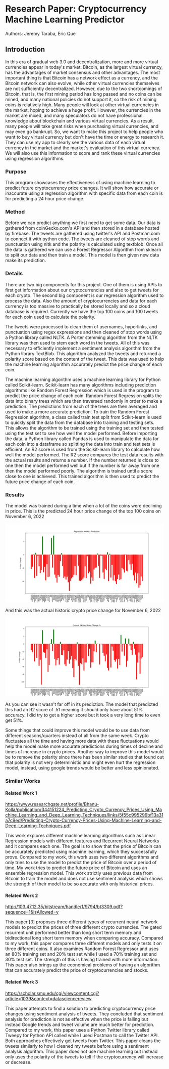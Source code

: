 # Research Paper: Cryptocurrency Machine Learning Predictor

Authors: Jeremy Taraba, Eric Que

## Introduction

In this era of gradual web 3.0 and decentralization, more and more virtual currencies appear in today's market. Bitcoin, as the largest virtual currency, has the advantages of market consensus and other advantages. The most important thing is that Bitcoin has a network effect as a currency, and the Bitcoin network can also evolve, while other virtual currencies themselves are not sufficiently decentralized. However, due to the two shortcomings of Bitcoin, that is, the first mining period has long passed and no coins can be mined, and many national policies do not support it, so the risk of mining coins is relatively high. Many people will look at other virtual currencies in the market, hoping to achieve a huge profit. However, the currencies in the market are mixed, and many speculators do not have professional knowledge about blockchain and various virtual currencies. As a result, many people will take great risks when purchasing virtual currencies, and may even go bankrupt. So, we want to make this project to help people who want to buy virtual currency but don't have the time or energy to research it. They can use my app to clearly see the various data of each virtual currency in the market and the market's evaluation of this virtual currency. We will also use this information to score and rank these virtual currencies using regression algorithms.


### Purpose 
This program showcases the effectiveness of using machine learning to predict future cryptocurrency price changes. It will show how accurate or inaccurate using a regression algorithm with specific data from each coin is for predicting a 24 hour price change.


### Method
Before we can predict anything we first need to get some data. Our data is gathered from coinGecko.com's API and then stored in a database hosted by firebase. The tweets are gathered using twitter's API and Postman.com to connect it with python code. The tweets are cleaned of stop words and punctuation using nltk and the polarity is calculated using textblob. Once all the data is gathered we can use a Forest Regressor Algorithm from sklearn to split our data and then train a model. This model is then given new data make its prediction.


### Details

There are two big components for this project. One of them is using APIs to first get information about our cryptocurrencies and also to get tweets for each crypto. The second big component is our regression algorithm used to process the data. Also the amount of cryptocurrencies and data for each currency is too massive to practically be stored locally and so a cloud database is required. Currently we have the top 100 coins and 100 tweets for each coin used to calculate the polarity. 

The tweets were processed to clean them of usernames, hyperlinks, and punctuation using regex expressions and then cleaned of stop words using a Python library called NLTK. A Porter stemming algorithm from the NLTK library was then used to stem each word in the tweets. All of this was necessary to efficiently implement a sentiment analysis algorithm from the Python library TextBlob. This algorithm analyzed the tweets and returned a polarity score based on the content of the tweet. This data was used to help the machine learning algorithm accurately predict the price change of each coin. 

The machine learning algorithm uses a machine learning library for Python called Scikit-learn. Scikit-learn has many algorithms including prediction algorithms like Random Forest Regression which is used in the program to predict the price change of each coin. Random Forest Regression splits the data into binary trees which are then traversed randomly in order to make a prediction. The predictions from each of the trees are then averaged and used to make a more accurate prediction. To train the Random Forest Regression algorithm, a class called train test split from Scikit-learn is used to quickly split the data from the database into training and testing sets. This allows the algorithm to be trained using the training set and then tested using the test set to see how well the model performed. Before importing the data, a Python library called Pandas is used to manipulate the data for each coin into a dataframe so splitting the data into train and test sets is efficient. An R2 score is used from the Scikit-learn library to calculate how well the model performed. The R2 score compares the test data results with the actual results and returns a number. If the number returned is close to one then the model performed well but if the number is far away from one then the model performed poorly. The algorithm is trained until a score close to one is achieved. This trained algorithm is then used to predict the future price change of each coin.



### Results
The model was trained during a time when a lot of the coins were declining in price. This is the predicted 24 hour price change of the top 100 coins on November 6, 2022

![PredictedPrice](PredictedPriceChange.png)

And this was the actual historic crypto price change for November 6, 2022

![ActualPrice](ActualPriceChange.png)

As you can see it wasn't far off in its prediction. The model that predicted this had an R2 score of .51 meaning it should only have about 51% accuracy. I did try to get a higher score but it took a very long time to even get 51%.

Some things that could improve this model would be to use data from different seasons/quarters instead of all from the same week. Crypto fluctuates all the time and having more data with these fluctuations would help the model make more accurate predictions during times of decline and times of increase in crypto prices.
Another way to improve this model would be to remove the polarity since there has been similar studies that found out that polarity is not very deterministic and might even hurt the regression model, instead, using google trends would be better and less opinionated.


### Similar Works

#### Related Work 1
https://www.researchgate.net/profile/Bhanu-Kolla/publication/344151224_Predicting_Crypto_Currency_Prices_Using_Machine_Learning_and_Deep_Learning_Techniques/links/5f55c995299bf13a31a7c9ed/Predicting-Crypto-Currency-Prices-Using-Machine-Learning-and-Deep-Learning-Techniques.pdf


This work explores different machine learning algorithms such as Linear Regression models with different features and Recurrent Neural Networks and it compares each one. The goal is to show that the price of Bitcoin can be accurately predicted using machine learning, which they successfully prove. Compared to my work, this work uses two different algorithms and only tries to use the model to predict the price of Bitcoin over a period of time. My work tries to predict the future price of Bitcoin and uses an ensemble regression model. This work strictly uses previous data from Bitcoin to train the model and does not use sentiment analysis which shows the strength of their model to be so accurate with only historical prices.


#### Related Work 2

http://103.47.12.35/bitstream/handle/1/9794/bt3309.pdf?sequence=1&isAllowed=y


This paper [3] proposes three different types of recurrent neural network models to predict the prices of three different crypto currencies. The gated recurrent unit performed better than long short term memory and bidirectional long short term memory when comparing accuracy. Compared to my work, this paper compares three different models and only tests it on three different coins. It also examines Random Forest Regressor and uses an 80% training set and 20% test set while I used a 70% training set and 30% test set. The strength of this is having trained with more information. This paper also brings up the economical problems of having an algorithm that can accurately predict the price of cryptocurrencies and stocks.


#### Related Work 3
https://scholar.smu.edu/cgi/viewcontent.cgi?article=1039&context=datasciencereview



This paper attempts to find a solution to predicting cryptocurrency price changes using sentiment analysis of tweets. They concluded that sentiment analysis for prediction is not as effective when the price is falling but instead Google trends and tweet volume are much better for prediction. Compared to my work, this paper uses a Python Twitter library called Tweepy for Python API called while I used Postman to call the Twitter API. Both approaches effectively get tweets from Twitter. This paper cleans the tweets similarly to how I cleaned my tweets before using a sentiment analysis algorithm. This paper does not use machine learning but instead only uses the polarity of the tweets to tell if the cryptocurrency will increase or decrease.






